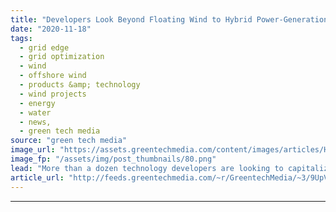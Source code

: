 ```yaml
---
title: "Developers Look Beyond Floating Wind to Hybrid Power-Generation Platforms"
date: "2020-11-18"
tags: 
  - grid edge
  - grid optimization
  - wind
  - offshore wind
  - products &amp; technology
  - wind projects
  - energy
  - water
  - news,
  - green tech media
source: "green tech media"
image_url: "https://assets.greentechmedia.com/content/images/articles/Hybrid_Offshore_Platform_XL.jpg"
image_fp: "/assets/img/post_thumbnails/80.png"
lead: "More than a dozen technology developers are looking to capitalize on the momentum behind floating offshore wind by adding other marine power concepts into the mix. The companies, which include Floating Power Plant of Denmark, Marine Power Systems of  ..."
article_url: "http://feeds.greentechmedia.com/~r/GreentechMedia/~3/9UpVvKpxoHc/developers-look-beyond-floating-wind-to-hybrid-power-generation-platforms"
---
```


---
